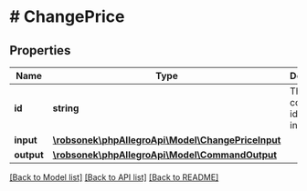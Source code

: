 # # ChangePrice

## Properties

Name | Type | Description | Notes
------------ | ------------- | ------------- | -------------
**id** | **string** | The unique command id provided in the input. | [optional]
**input** | [**\robsonek\phpAllegroApi\Model\ChangePriceInput**](ChangePriceInput.md) |  |
**output** | [**\robsonek\phpAllegroApi\Model\CommandOutput**](CommandOutput.md) |  | [optional]

[[Back to Model list]](../../README.md#models) [[Back to API list]](../../README.md#endpoints) [[Back to README]](../../README.md)
